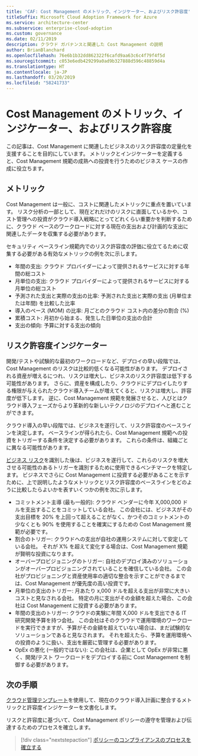 ```yaml
---
title: 'CAF: Cost Management のメトリック、インジケーター、およびリスク許容度'
titleSuffix: Microsoft Cloud Adoption Framework for Azure
ms.service: architecture-center
ms.subservice: enterprise-cloud-adoption
ms.custom: governance
ms.date: 02/11/2019
description: クラウド ガバナンスと関連した Cost Management の説明
author: BrianBlanchard
ms.openlocfilehash: 76e6b1b32dd862322f6cafd9aa63c6c4f79f4f5d
ms.sourcegitcommit: c053e6edb429299a0ad9b327888d596c48859d4a
ms.translationtype: HT
ms.contentlocale: ja-JP
ms.lasthandoff: 03/20/2019
ms.locfileid: "58241733"
---
```

# <a name="cost-management-metrics-indicators-and-risk-tolerance"></a>Cost Management のメトリック、インジケーター、およびリスク許容度

この記事は、Cost Management に関連したビジネスのリスク許容度の定量化を支援することを目的にしています。 メトリックとインジケーターを定義すると、Cost Management 規範の成熟への投資を行うためのビジネス ケースの作成に役立ちます。

## <a name="metrics"></a>メトリック

Cost Management は一般に、コストに関連したメトリックに重点を置いています。 リスク分析の一部として、現在どれだけのリスクに直面しているかや、コスト管理への投資がクラウド導入戦略にとってどれくらい重要かを判断するために、クラウド ベースのワークロードに対する現在の支出および計画的な支出に関連したデータを収集する必要があります。

セキュリティ ベースライン規範内でのリスク許容度の評価に役立てるために収集する必要がある有効なメトリックの例を次に示します。

- 年間の支出: クラウド プロバイダーによって提供されるサービスに対する年間の総コスト
- 月単位の支出: クラウド プロバイダーによって提供されるサービスに対する月単位の総コスト
- 予測された支出と実際の支出の比率: 予測された支出と実際の支出 (月単位または年間) を比較した比率
- 導入のペース (MOM) の比率: 月ごとのクラウド コスト内の差分の割合 (%)
- 累積コスト: 月初から始まる、発生した日単位の支出の合計
- 支出の傾向: 予算に対する支出の傾向

## <a name="risk-tolerance-indicators"></a>リスク許容度インジケーター

開発/テストや試験的な最初のワークロードなど、デプロイの早い段階では、Cost Management のリスクは比較的低くなる可能性があります。 デプロイされる資産が増えるにつれ、リスクは増大し、ビジネスのリスク許容度は低下する可能性があります。 さらに、資産を構成したり、クラウドにデプロイしたりする権限が与えられたクラウド導入チームが増えてくると、リスクは増大し、許容度が低下します。 逆に、Cost Management 規範を発展させると、人びとはクラウド導入フェーズからより革新的な新しいテクノロジのデプロイへと進むことができます。

クラウド導入の早い段階では、ビジネスを遂行して、リスク許容度のベースラインを決定します。 ベースラインが得られたら、Cost Management 規範への投資をトリガーする条件を決定する必要があります。 これらの条件は、組織ごとに異なる可能性があります。

[ビジネス リスク](./business-risks.md)を識別した後は、ビジネスを遂行して、これらのリスクを増大させる可能性のあるトリガーを識別するために使用できるベンチマークを特定します。 ビジネスでさらに Cost Management に投資する必要があることを示すために、上で説明したようなメトリックとリスク許容度のベースラインをどのように比較したらよいかを表すいくつかの例を次に示します。

- コミットメント主導 (最も一般的): クラウド ベンダーに今年 X,000,000 ドルを支出することをコミットしている会社。 この会社には、ビジネスがその支出目標を 20% を上回って超えることがなく、かつそのコミットメントの少なくとも 90% を使用することを確実にするための Cost Management 規範が必要です。
- 割合のトリガー: クラウドへの支出が自社の運用システムに対して安定している会社。 それが X% を超えて変化する場合は、Cost Management 規範が賢明な投資になります。
- オーバープロビジョニングのトリガー: 自社のデプロイ済みのソリューションがオーバープロビジョニングされていることを確信している会社。 この会社がプロビジョニングと資産使用率の適切な整合を示すことができるまでは、Cost Management が優先度の高い投資です。
- 月単位の支出のトリガー: 月あたり x,000 ドルを超える支出が非常に大きいコストと見なされる会社。 特定の月に支出がその金額を超えた場合、この会社は Cost Management に投資する必要があります。
- 年間の支出のトリガー: クラウドの実験に年間 X,000 ドルを支出できる IT 研究開発予算を持つ会社。 この会社はそのクラウドで運用環境のワークロードを実行できますが、予算がその金額を超えていない場合は、まだ試験的なソリューションであると見なされます。 それを超えたら、予算を運用環境への投資のように扱い、支出を厳密に管理する必要があります。
- OpEx の悪化 (一般的ではない): この会社は、企業として OpEx が非常に悪く、開発/テスト ワークロードをデプロイする前に Cost Management を制御する必要があります。

## <a name="next-steps"></a>次の手順

[クラウド管理テンプレート](./template.md)を使用して、現在のクラウド導入計画に整合するメトリックと許容度インジケーターを文書化します。

リスクと許容度に基づいて、Cost Management ポリシーの遵守を管理および伝達するためのプロセスを確立します。

> [!div class="nextstepaction"]
> [ポリシーのコンプライアンスのプロセスを確立する](compliance-processes.md)
